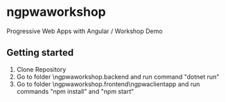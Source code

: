 # ngpwaworkshop
Progressive Web Apps with Angular / Workshop Demo

## Getting started
1. Clone Repository
2. Go to folder \ngpwaworkshop.backend and run command "dotnet run"
3. Go to folder \ngpwaworkshop.frontend\ngpwaclientapp and run commands "npm install" and "npm start"

